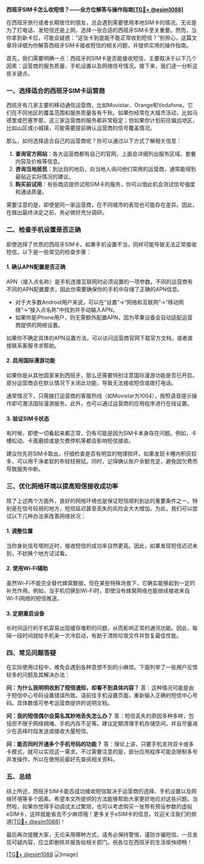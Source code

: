 **西班牙SIM卡怎么收短信？——全方位解答与操作指南[[TG💪+ @esim1088](https://t.me/s/esim1088)]**

在西班牙旅行或者长期居住的朋友，总会遇到需要使用本地SIM卡的情况。无论是为了打电话、发短信还是上网，选择一张合适的西班牙SIM卡至关重要。然而，当你拿到新卡后，可能会疑惑：“这张卡到底能不能正常收到短信？”别担心，这篇文章将详细为你解答西班牙SIM卡接收短信的相关问题，并提供实用的操作指南。

首先，我们需要明确一点：西班牙的SIM卡是否能接收短信，主要取决于以下几个因素：运营商的服务质量、手机设置以及网络信号情况。接下来，我们逐一分析这些关键点。

### 一、选择适合的西班牙SIM卡运营商

西班牙有几家主要的移动通信运营商，比如Movistar、Orange和Vodafone。它们在不同地区的覆盖范围和服务质量各有千秋。如果你经常在大城市活动，比如马德里或巴塞罗那，这三家运营商的服务都非常稳定；但如果你计划前往偏远地区，比如山区或小城镇，可能需要提前确认运营商的信号覆盖情况。

那么，如何选择适合自己的运营商呢？你可以通过以下方式了解相关信息：

1. **查询官方网站**：各大运营商都有自己的官网，上面会详细列出服务区域、套餐内容及价格等信息。
2. **咨询当地居民**：到达目的地后，向当地人询问他们常用的运营商，通常能得到最贴近实际情况的建议。
3. **购买前试用**：有些商店提供试用SIM卡的服务，你可以借此机会测试信号强度和通话质量。

需要注意的是，即使是同一家运营商，在不同城市的表现也可能存在差异。因此，在做出最终决定之前，务必做好充分调研。

### 二、检查手机设置是否正确

即使选择了优质的西班牙SIM卡，如果手机设置不当，同样可能导致无法正常接收短信。以下是一些常见的检查步骤：

#### 1. 确认APN配置是否正确
APN（接入点名称）是手机连接互联网时必须设置的一项参数。不同的运营商有不同的APN配置要求，因此你需要确保你的手机中存储了正确的APN信息。

- 对于大多数Android用户来说，可以在“设置”→“网络和互联网”→“移动网络”→“接入点名称”中找到并手动输入APN。
- 如果你是iPhone用户，则无需额外配置APN，因为苹果设备会自动适配运营商提供的网络设置。

如果你不确定具体的APN设置方法，可以访问运营商官网下载官方文档，或者直接联系客服寻求帮助。

#### 2. 启用国际漫游功能
如果你是从其他国家来到西班牙，那么还需要特别注意国际漫游功能是否已开启。部分运营商会在默认情况下关闭此功能，导致无法接收短信或拨打电话。

通常情况下，只需拨打运营商的客服热线（如Movistar为1004），按照语音提示操作即可激活国际漫游服务。此外，也可以通过运营商的应用程序进行在线设置。

#### 3. 验证SIM卡状态
有时候，即使一切看起来都正常，仍有可能是因为SIM卡本身存在问题。例如，卡槽松动、卡面磨损或是欠费停机等都会影响短信接收。

建议你先将SIM卡取出，仔细检查是否有明显的物理损坏。如果发现卡槽内积灰较多，可以用干净柔软的布轻轻擦拭。同时，记得确认账户余额充足，避免因欠费而导致服务中断。

### 三、优化网络环境以提高短信接收成功率

除了上述两个方面外，良好的网络环境也是保证短信顺利到达的重要条件之一。特别是在信号较弱的地方，短信延迟甚至丢失的风险会大大增加。为此，我们可以尝试以下几种办法来改善网络状况：

#### 1. 调整位置
当你身处信号塔附近时，接收短信的成功率自然更高。因此，如果发现短信迟迟未到，不妨换个地方试试看。

#### 2. 使用Wi-Fi辅助
虽然Wi-Fi不能完全替代蜂窝数据，但在某些特殊场景下，它确实能够起到一定的补充作用。例如，当手机切换到Wi-Fi时，即使没有蜂窝网络也能继续接收来自Wi-Fi网络的短信推送。

#### 3. 定期重启设备
长时间运行的手机容易出现缓存堆积的问题，从而影响正常的通讯功能。因此，每隔一段时间就给手机来一次冷启动，有助于清除垃圾文件并恢复最佳性能。

### 四、常见问题答疑

在实际使用过程中，难免会遇到各种意想不到的小麻烦。下面列举了一些用户反馈较多的问题及其解决办法：

**问：为什么我明明收到了短信通知，却看不到具体内容？**
答：这种情况可能是由于短信中心号码设置错误所致。请前往手机设置页面，重新输入正确的短信中心号码。具体数值可参考运营商提供的说明文档。

**问：我的短信偶尔会莫名其妙地丢失怎么办？**
答：短信丢失的原因多种多样，包括但不限于网络拥堵、手机内存不足等。建议定期清理手机存储空间，并且尽量减少在高峰时段发送或接收大量短信。

**问：能否同时开通多个手机号码的功能？**
答：理论上讲，只要手机支持双卡或多卡模式，就可以实现这一需求。不过需要注意的是，部分应用程序可能会限制多号并发操作，所以在使用前最好先查阅相关资料。

### 五、总结

综上所述，西班牙SIM卡能否成功接收短信取决于运营商的选择、手机设置以及网络环境等多个因素。希望本文所提供的方法能够帮助大家更好地应对这些问题。当然啦，如果你觉得手动调试太过繁琐，也可以考虑购买一张带有预设参数的虚拟eSIM卡，这样就能省去不少麻烦哦！更多关于eSIM卡的信息，欢迎关注我们的频道[[TG💪+ @esim1088](https://t.me/s/esim1088)]！

最后再次提醒大家，无论采用哪种方式，请务必保持警惕，谨防诈骗短信。一旦发现可疑内容，应立即删除并报告给相关部门。祝各位在西班牙的生活愉快顺畅！

[[TG💪+ @esim1088](https://t.me/s/esim1088) ![Image](https://i.postimg.cc/4NQfJmqS/Snipaste-2025-05-13-00-14-12.png)]